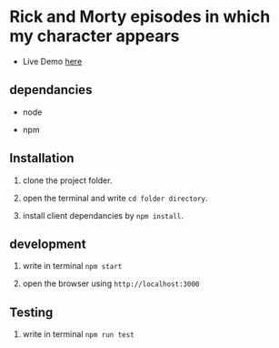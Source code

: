 # Rick and Morty episodes in which my character appears

- Live Demo [here](https://hopeful-leavitt-e461d7.netlify.app/)

## dependancies

- node

- npm

## Installation

1. clone the project folder.

2. open the terminal and write `cd folder directory`.

3. install client dependancies by `npm install`.

## development

1. write in terminal `npm start`

2. open the browser using `http://localhost:3000`

## Testing

1. write in terminal `npm run test`
